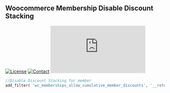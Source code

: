 ## Woocommerce Membership Disable Discount Stacking
[![License](https://img.shields.io/github/license/dedewiweka/snippets?color=brightgreen)](https://github.com/dedewiweka/snippets/blob/main/LICENSE) [![Contact](https://img.shields.io/badge/contact-Dede%20Wiweka-orange)](https://dede.wiweka.com/development) ![File size](https://img.shields.io/github/size/dedewiweka/snippets/Woocommerce%20membership/disable-discount-stacking.md) 
```php
//Disable Discount Stacking for member
add_filter( 'wc_memberships_allow_cumulative_member_discounts', '__return_false' );
```